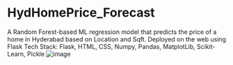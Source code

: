 # HydHomePrice_Forecast
A Random Forest-based ML regression model that predicts the price of a home in Hyderabad based on Location and Sqft. Deployed on the web using Flask 
Tech Stack: Flask, HTML, CSS, Numpy, Pandas, MatplotLib, Scikit-Learn, Pickle
![image](https://github.com/DS-1090/HydHomePrice_Forecast/assets/126580400/f60a02ac-4955-489b-8bcb-d26b01ff878e)
